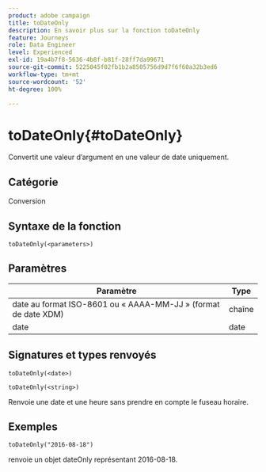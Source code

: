 ```yaml
---
product: adobe campaign
title: toDateOnly
description: En savoir plus sur la fonction toDateOnly
feature: Journeys
role: Data Engineer
level: Experienced
exl-id: 19a4b7f8-5636-4b8f-b81f-28ff7da99671
source-git-commit: 5225045f02fb1b2a8505756d9d7f6f60a32b3ed6
workflow-type: tm+mt
source-wordcount: '52'
ht-degree: 100%

---
```


# toDateOnly{#toDateOnly}

Convertit une valeur dʼargument en une valeur de date uniquement.

## Catégorie

Conversion

## Syntaxe de la fonction

`toDateOnly(<parameters>)`

## Paramètres

| Paramètre | Type |
|-----------|------------------|
| date au format ISO-8601 ou « AAAA-MM-JJ » (format de date XDM) | chaîne |
| date | date |

## Signatures et types renvoyés

`toDateOnly(<date>)`

`toDateOnly(<string>)`

Renvoie une date et une heure sans prendre en compte le fuseau horaire.

## Exemples

`toDateOnly("2016-08-18")`

renvoie un objet dateOnly représentant 2016-08-18.
